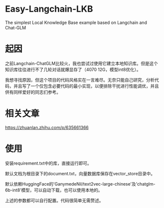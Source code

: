 # Easy-Langchain-LKB

The simplest Local Knowledge Base example based on Langchain and Chat-GLM

# 起因

之前Langchain-ChatGLM比较火，我也尝试过使用它建立本地知识库。但是这个知识库往往进行不了几轮对话就爆显存了（4070 12G，模型int8优化）。

我想寻找原因，但这个项目的代码风格实在一言难尽。无奈只能自己研究，分析代码，并且写了一个仅包含必要代码的最小实现，以便排除干扰进行性能调优，并且供有同样爱好的同志们参考。

# 相关文章

https://zhuanlan.zhihu.com/p/635661366

# 使用

安装requirement.txt中的库，直接运行即可。

默认文档为根目录下的document.txt，向量数据库保存在vector_store目录中。

默认依赖HuggingFace的'GanymedeNil/text2vec-large-chinese'及'chatglm-6b-int8'模型，可以自动下载，也可以使用本地的。

上述的参数都可以自行配置。代码很简单无需赘述。

